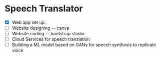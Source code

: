 # Speech Translator 

- [x] Web app set up.
- [ ] Website designing -- canva
- [ ] Website coding -- bootstrap studio
- [ ] Cloud Services for speech translation
- [ ] Building a ML model based on GANs for speech synthesis to replicate voice
